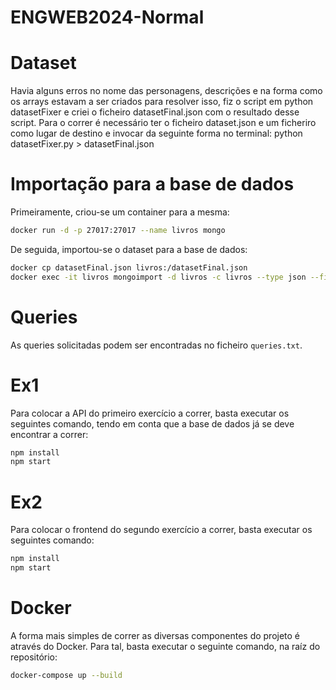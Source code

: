 # ENGWEB2024-Normal

# Dataset

Havia alguns erros no nome das personagens, descrições e na forma como os arrays estavam a ser criados para resolver isso, fiz o script em python datasetFixer e criei o ficheiro datasetFinal.json com o resultado desse script. Para o correr é necessário ter o ficheiro dataset.json e um ficheriro como lugar de destino e invocar da seguinte forma no terminal: python datasetFixer.py > datasetFinal.json

# Importação para a base de dados

Primeiramente, criou-se um container para a mesma:
```bash
docker run -d -p 27017:27017 --name livros mongo
```

De seguida, importou-se o dataset para a base de dados:
```bash
docker cp datasetFinal.json livros:/datasetFinal.json
docker exec -it livros mongoimport -d livros -c livros --type json --file datasetFinal.json
```

# Queries

As queries solicitadas podem ser encontradas no ficheiro `queries.txt`.

# Ex1

Para colocar a API do primeiro exercício a correr, basta executar os seguintes comando, tendo em conta que a base de dados já se deve encontrar a correr:
```bash
npm install
npm start
```

# Ex2

Para colocar o frontend do segundo exercício a correr, basta executar os seguintes comando:
```bash
npm install
npm start
```

# Docker

A forma mais simples de correr as diversas componentes do projeto é através do Docker. Para tal, basta executar o seguinte comando, na raíz do repositório:
```bash
docker-compose up --build
```
